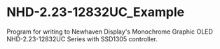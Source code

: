 # NHD-2.23-12832UC_Example
Program for writing to Newhaven Display's Monochrome Graphic OLED NHD-2.23-12832UC Series with SSD1305 controller.
